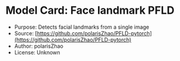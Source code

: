# Model Card: Face landmark PFLD

- Purpose: Detects facial landmarks from a single image
- Source: [https://github.com/polarisZhao/PFLD-pytorch](https://github.com/polarisZhao/PFLD-pytorch)
- Author: polarisZhao
- License: Unknown
